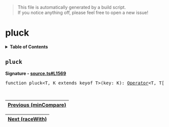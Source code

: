 > This file is automatically generated by a build script.<br>If you notice anything off, please feel free to open a new issue!

# pluck

<details><summary><b>Table of Contents</b></summary>

1. [<code>pluck</code>](#pluck)</details>

## <a name="pluck"></a><code>pluck</code>

<b>Signature - [source.ts#L1569](..\/..\/packages\/core\/src\/source.ts#L1569)</b>

<pre>function pluck&lt;T, K extends keyof T&gt;(key: K): <a href="000-Operator.md#Operator">Operator</a>&lt;T, T[K]&gt;</pre><br>

| [Previous \(minCompare\)](053-minCompare.md#readme) |
| --- |

<div align="right">

| [Next \(raceWith\)](055-raceWith.md#readme) |
| --- |
</div>
